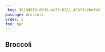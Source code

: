 ```yaml
---
_key: 392049f8-d0d2-4e73-b281-489f3a2bef46
passage: broccoli
order: 3
foo: bar
---
```


## Broccoli
